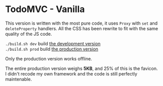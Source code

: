 # TodoMVC - Vanilla

This version is written with the most pure code, it uses `Proxy` with `set` and `deleteProperty` handlers. All the CSS has been rewrite to fit with the same quality of the JS code.

`./build.sh dev` build [the development version](https://mr21.github.io/todomvc-vanilla/index-dev.html)  
`./build.sh prod` build [the production version](https://mr21.github.io/todomvc-vanilla/)

Only the production version works offline.

The entire production version weighs **5KB**, and 25% of this is the favicon.  
I didn't recode my own framework and the code is still perfectly maintenable.
